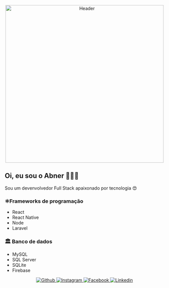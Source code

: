 <p align="center">
  <img src="https://i.pinimg.com/originals/0a/6d/17/0a6d178e41c5b220708f2e84d6ac56c2.jpg" width="500" alt="Header"/>
</p>

## Oi, eu sou o Abner 👨🏽‍💻

Sou um devenvolvedor Full Stack apaixonado por tecnologia 😍

### ⚛️Frameworks de programação

- React
- React Native
- Node
- Laravel

### 🏛 Banco de dados

- MySQL
- SQL Server
- SQLite
- Firebase

<p align="center">

  <a href="https://github.com/AbnerPS" target="_blank" >
      <img alt="Github" src="https://img.shields.io/badge/Github--%23F8952D?style=social&logo=github">
  </a> 

  <a href="https://www.instagram.com/abner.p.s/" target="_blank" >
      <img alt="Instagram" src="https://img.shields.io/badge/Instagram--%23F8952D?style=social&logo=instagram">
  </a> 

  <a href="https://www.facebook.com/AbnerGuthiwill" target="_blank" >
      <img alt="Facebook" src="https://img.shields.io/badge/Facebook--%23F8952D?style=social&logo=facebook">
  </a> 

  <a href="https://www.linkedin.com/in/abner-pereira-silva-8715a326/" target="_blank" >
      <img alt="Linkedin" src="https://img.shields.io/badge/Linkedin--%23F8952D?style=social&logo=linkedin">
  </a>

</p>
